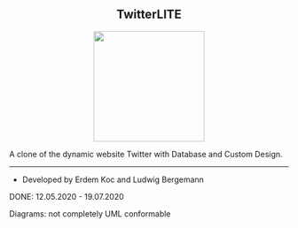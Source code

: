 <h2 align="center" font-size>
TwitterLITE
</h2>

<p align="center">
  <img src="https://github.com/ludwigbe/TwitterLITE/blob/main/Twitter_LITE%20Logo.png" width="200">
</p>

A clone of the dynamic website Twitter with Database and Custom Design.


<hr>

 - Developed by Erdem Koc and Ludwig Bergemann



DONE: 12.05.2020 - 19.07.2020


Diagrams: not completely UML conformable




